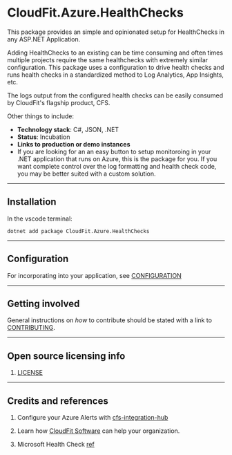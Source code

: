# CloudFit.Azure.HealthChecks

This package provides an simple and opinionated setup for HealthChecks in any ASP.NET Application.

Adding HealthChecks to an existing can be time consuming and often times multiple projects require the same healthchecks with extremely similar configuration.  This package uses a configuration to drive health checks and runs health checks in a standardized method to Log Analytics, App Insights, etc.

The logs output from the configured health checks can be easily consumed by CloudFit's flagship product, CFS.

Other things to include:

  - **Technology stack**: C#, JSON, .NET
  - **Status**: Incubation
  - **Links to production or demo instances**
  - If you are looking for an an easy button to setup monitoroing in your .NET application that runs on Azure, this is the package for you.  If you want complete control over the log formatting and health check code, you may be better suited with a custom solution.

---

## Installation

In the vscode terminal:

    dotnet add package CloudFit.Azure.HealthChecks

---

## Configuration

For incorporating into your application, see [CONFIGURATION](/docs/configuration.md)

---

## Getting involved

General instructions on _how_ to contribute should be stated with a link to [CONTRIBUTING](CONTRIBUTING.md).

----

## Open source licensing info
1. [LICENSE](LICENSE)


----

## Credits and references

1. Configure your Azure Alerts with [cfs-integration-hub](https://github.com/CloudFitSoftware/cfs-integration-hub)
2. Learn how [CloudFit Software](https://www.cloudfitsoftware.com/) can help your organization.

3. Microsoft Health Check [ref](https://docs.microsoft.com/en-us/aspnet/core/host-and-deploy/health-checks?view=aspnetcore-6.0)
